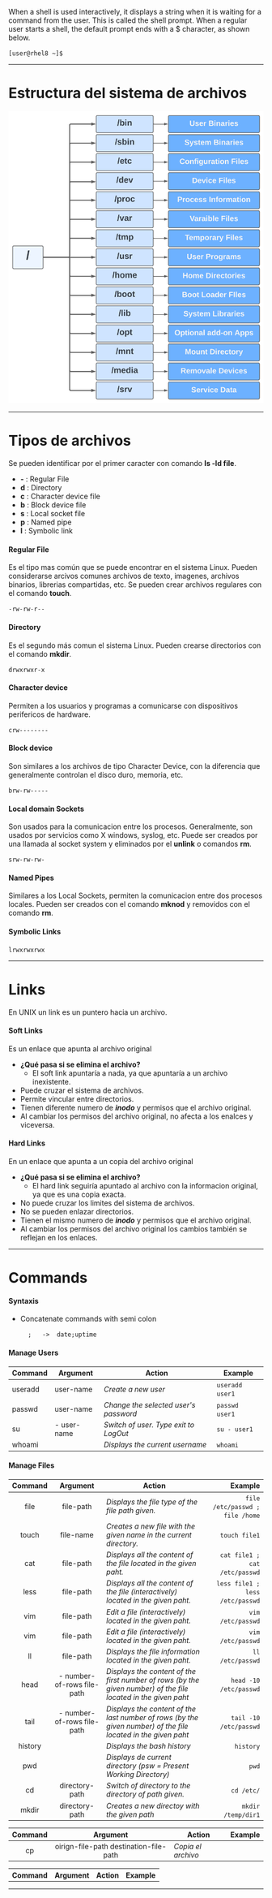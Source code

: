 When a shell is used interactively, it displays a string when it is waiting for a command from the user. This is called 
the shell prompt. When a regular user starts a shell, the default prompt ends with a 
$ character, as shown below. 
            
    [user@rhel8 ~]$

---

# Estructura del sistema de archivos


![alt](./images/systemDirectories.png)

---

# Tipos de archivos

Se pueden identificar por el primer caracter con comando **ls -ld file**.

- **-** : Regular File
- **d** : Directory
- **c** : Character device file
- **b** : Block device file
- **s** : Local socket file
- **p** : Named pipe
- **l** : Symbolic link

#### Regular File 

Es el tipo mas común que se puede encontrar en el sistema Linux. Pueden considerarse arcivos comunes archivos de texto, imagenes, archivos binarios, librerias compartidas, etc. Se pueden crear archivos regulares con el comando **touch**.

    -rw-rw-r--

#### Directory

Es el segundo más comun el sistema Linux. Pueden crearse directorios con el comando **mkdir**.

    drwxrwxr-x

#### Character device

Permiten a los usuarios y programas a comunicarse con dispositivos perifericos de hardware.

    crw--------

#### Block device

Son similares a los archivos de tipo Character Device, con la diferencia que generalmente controlan el disco duro, memoria, etc.

    brw-rw-----

#### Local domain Sockets

Son usados para la comunicacion entre los procesos. Generalmente, son usados por servicios como X windows, syslog, etc. Puede ser creados por una llamada al socket system y eliminados por el **unlink** o comandos **rm**.

    srw-rw-rw-

#### Named Pipes

Similares a los Local Sockets, permiten la comunicacion entre dos procesos locales. Pueden ser creados con el comando **mknod** y removidos con el comando **rm**.

#### Symbolic Links

    lrwxrwxrwx


---

# Links

En UNIX un link es un puntero hacia un archivo.

#### Soft Links

Es un enlace que apunta al archivo original

- **¿Qué pasa si se elimina el archivo?**
    - El soft link apuntaría a nada, ya que apuntaría a un archivo inexistente.
- Puede cruzar el sistema de archivos.
- Permite vincular entre directorios.
- Tienen diferente numero de ***inodo*** y permisos que el archivo original.
- Al cambiar los permisos del archivo original, no afecta a los enalces y viceversa.

#### Hard Links

En un enlace que apunta a un copia del archivo original

- **¿Qué pasa si se elimina el archivo?**
    - El hard link seguiría apuntado al archivo con la informacion original, ya que es una copia exacta.
- No puede cruzar los limites del sistema de archivos.
- No se pueden enlazar directorios.
- Tienen el mismo numero de ***inodo*** y permisos que el archivo original.
- Al cambiar los permisos del archivo original los cambios también se reflejan en los enlaces.

---

# Commands


#### Syntaxis

- Concatenate commands with semi colon

        ;   ->  date;uptime

#### Manage Users

|Command|Argument|Action|Example|
|-------|--------|------|-------|
|useradd|user-name|*Create a new user*|```useradd user1```|
|passwd|user-name|*Change the selected user's password*|```passwd user1```|
|su| - user-name| *Switch of user. Type exit to LogOut*|```su - user1```|
|whoami||*Displays the current username*| ```whoami```|


#### Manage Files

|Command|Argument|Action|Example|
|:-------:|:--------:|------|-------:|
|file| file-path|*Displays the file type of the file path given.*| ```file /etc/passwd ; file /home```|
|touch|file-name|*Creates a new file with the given name in the current directory.*|```touch file1```|
|cat|file-path|*Displays all the content of the file located in the given paht.*|```cat file1 ; cat /etc/passwd```|
|less|file-path|*Displays all the content of the file (interactively) located in the given paht.*|```less file1 ; less /etc/passwd```|
|vim| file-path | *Edit a file (interactively) located in the given paht.*| ```vim /etc/passwd```|
|vim| file-path | *Edit a file (interactively) located in the given paht.*| ```vim /etc/passwd```|
|ll| file-path| *Displays the file information located in the given paht.*|```ll /etc/passwd```|
|head| - number-of-rows file-path| *Displays the content of the first number of rows (by the given number) of the file located in the given paht*|```head -10 /etc/passwd```|
|tail| - number-of-rows file-path| *Displays the content of the last number of rows (by the given number) of the file located in the given paht*|```tail -10 /etc/passwd```|
|history| | *Displays the bash history*|```history```|
|pwd| |*Displays de current directory (psw = Present Working Directory)*|```pwd```|
|cd| directory-path |*Switch of directory to the directory of path given.*|```cd /etc/```|
|mkdir|directory-path| *Creates a new directoy with the given path*| ``` mkdir /temp/dir1 ``` |

|Command|Argument|Action|Example|
|:-------:|:--------:|------|-------:|
|cp| oirign-file-path destination-file-path| *Copia el archivo*
<table>
<thead>
    <th>Command</th><th>Argument</th><th>Action</th><th>Example</th>
</thead>
<tbody>
    <tr></tr>
</tbody>
</table>


---
